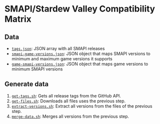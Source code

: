 # SMAPI/Stardew Valley Compatibility Matrix

## Data

- [`tags.json`](./data/tags.json): JSON array with all SMAPI releases
- [`smapi-game-versions.json`](./smapi-game-versions.json): JSON object that maps SMAPI versions to minimum and maximum game versions it supports
- [`game-smapi-versions.json`](./game-smapi-versions.json): JSON object that maps game versions to minimum SMAPI versions

## Generate data

1) [`get-tags.sh`](./scripts/get-tags.sh): Gets all release tags from the GitHub API.
2) [`get-files.sh`](./scripts/get-files.sh): Downloads all files uses the previous step.
3) [`extract-versions.sh`](./scripts/extract-versions.sh): Extract all versions from the files of the previous step.
4) [`merge-data.sh`](./scripts/merge-data.sh): Merges all versions from the previous step.
